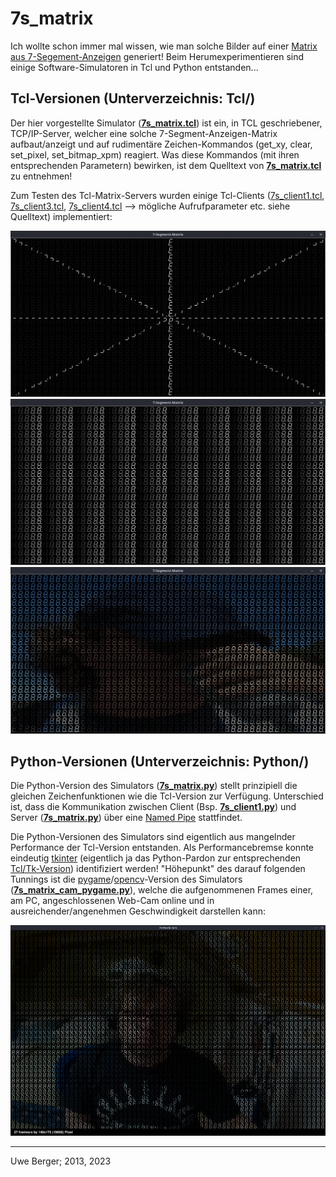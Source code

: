 # 7s_matrix

Ich wollte schon immer mal wissen, wie man solche Bilder auf einer [Matrix aus 7-Segement-Anzeigen](https://willga.llia.io/sea-of-segments/) generiert! Beim Herumexperimentieren sind einige Software-Simulatoren in Tcl und Python entstanden...


## Tcl-Versionen (Unterverzeichnis: Tcl/)

Der hier vorgestellte Simulator (**[7s_matrix.tcl](Tcl/7s_matrix.tcl)**) ist ein, in TCL geschriebener, TCP/IP-Server, welcher eine solche 7-Segment-Anzeigen-Matrix aufbaut/anzeigt und auf rudimentäre Zeichen-Kommandos (get_xy, clear, set_pixel, set_bitmap_xpm) reagiert. Was diese Kommandos (mit ihren entsprechenden Parametern) bewirken, ist dem Quelltext von [**7s_matrix.tcl**](Tcl/7s_matrix.tcl) zu entnehmen!

Zum Testen des Tcl-Matrix-Servers wurden einige Tcl-Clients ([7s_client1.tcl](Tcl/7s_client1.tcl), [7s_client3.tcl](Tcl/7s_client3.tcl), [7s_client4.tcl](Tcl/7s_client4.tcl) --> mögliche Aufrufparameter etc. siehe Quelltext) implementiert:


<img src="Tcl/7s_matrix_client1.png" width="600"/>
<img src="Tcl/7s_matrix_client3.png" width="600"/>
<img src="Tcl/7s_matrix_client4.png" width="600"/>


## Python-Versionen (Unterverzeichnis: Python/)

Die Python-Version des Simulators (**[7s_matrix.py](Pathon/7s_matrix.py)**) stellt prinzipiell die gleichen Zeichenfunktionen wie die Tcl-Version zur Verfügung. Unterschied ist, dass die Kommunikation zwischen Client (Bsp. **[7s_client1.py](Python/7s_client1.py)**) und Server (**[7s_matrix.py](Python/7s_matrix.py)**) über eine [Named Pipe](https://en.wikipedia.org/wiki/Named_pipe) stattfindet.

Die Python-Versionen des Simulators sind eigentlich aus mangelnder Performance der Tcl-Version entstanden. Als Performancebremse konnte eindeutig [tkinter](https://de.wikipedia.org/wiki/Tkinter) (eigentlich ja das Python-Pardon zur entsprechenden [Tcl/Tk-Version](https://de.wikipedia.org/wiki/Tk_(Toolkit))) identifiziert werden!
"Höhepunkt" des darauf folgenden Tunnings ist die [pygame](https://www.pygame.org/docs/)/[opencv](https://en.wikipedia.org/wiki/OpenCV)-Version des Simulators (**[7s_matrix_cam_pygame.py](Python/7s_matrix_cam_pygame.py)**), welche die aufgenommenen Frames einer, am PC, angeschlossenen Web-Cam online und in ausreichender/angenehmen Geschwindigkeit darstellen kann:

<img src="Python/python_cam.png" width="600"/>

----------------------
Uwe Berger; 2013, 2023